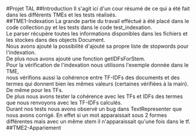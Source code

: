 #Projet TAL
##Introduction
Il s'agit ici d'un cour résumé de ce qui a été fait dans les différents TMEs et les tests réalisés.  
##TME1-Indexation
La grande partie du travail efféctué à été placé dans le code collection.py et les tests dans le code test_indexation.   
Le parser récupère toutes les informations disponibles dans les fichiers et les stockes dans des objects Document.  
Nous avons ajouté la possibilité d'ajouté sa propre liste de stopwords pour l'indexation.  
De plus nous avons ajouté une fonction getIDFsForStem.   
Pour la vérification de l'indexation nous utilisons l'exemple donnée dans le TME,  
nous vérifions aussi la cohérence entre TF-IDFs des documents et des termes qui donnent bien les mêmes valeurs (certaines vérifiées à la main).
De même pour les TFs.  
De plus nous avons tester la cohérence avec les TFs et IDFs des termes que nous renvoyons avec les TF-IDFs calculés.  
Durant nos tests nous avons observé un bug dans TextRepresenter que nous avons corrigé. 
En effet si un mot apparaissait sous 2 formes différentes mais avec un même stem il n'apparaissait qu'une fois dans le tf.
##TME2-Appariement